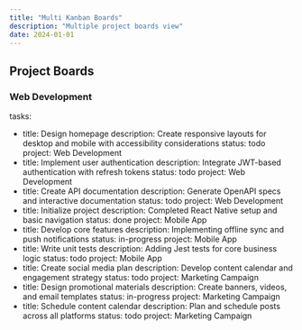 ```yaml
---
title: "Multi Kanban Boards"
description: "Multiple project boards view"
date: 2024-01-01
---
```


## Project Boards

### Web Development
tasks:
  - title: Design homepage
    description: Create responsive layouts for desktop and mobile with accessibility considerations
    status: todo
    project: Web Development
  - title: Implement user authentication
    description: Integrate JWT-based authentication with refresh tokens
    status: todo
    project: Web Development
  - title: Create API documentation
    description: Generate OpenAPI specs and interactive documentation
    status: todo
    project: Web Development
  - title: Initialize project
    description: Completed React Native setup and basic navigation
    status: done
    project: Mobile App
  - title: Develop core features
    description: Implementing offline sync and push notifications
    status: in-progress
    project: Mobile App
  - title: Write unit tests
    description: Adding Jest tests for core business logic
    status: todo
    project: Mobile App
  - title: Create social media plan
    description: Develop content calendar and engagement strategy
    status: todo
    project: Marketing Campaign
  - title: Design promotional materials
    description: Create banners, videos, and email templates
    status: in-progress
    project: Marketing Campaign
  - title: Schedule content calendar
    description: Plan and schedule posts across all platforms
    status: todo
    project: Marketing Campaign
